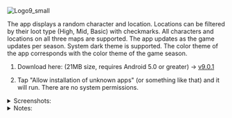 ![Logo9_small](https://user-images.githubusercontent.com/22829567/117717820-2939e880-b190-11eb-851c-5e26d9f7dcae.png)

The app displays a random character and location. Locations can be filtered by their loot type (High, Mid, Basic) with checkmarks. All characters and locations on all three maps are supported. The app updates as the game updates per season. System dark theme is supported. The color theme of the app corresponds with the color theme of the game season.

1. Download here: (21MB size, requires Android 5.0 or greater) -> [v9.0.1](https://drive.google.com/file/d/1JcVJ_o6iLF7U8Fll70WELaDzNrWhPB3r/view?usp=sharing)

2. Tap "Allow installation of unknown apps" (or something like that) and it will run. There are no system permissions.

<details><summary>Screenshots:</summary>
  
New Legend:
  
![Screenshot_20210510-130613_Apex Legends Randomizer](https://user-images.githubusercontent.com/22829567/117718447-efb5ad00-b190-11eb-9994-e1056449d5f2.jpg)

New Location:

![Screenshot_20210510-130620_Apex Legends Randomizer](https://user-images.githubusercontent.com/22829567/117718521-078d3100-b191-11eb-93e0-754ea740564a.jpg)

Dark theme supported:

![Screenshot_20210510-131142_Apex Legends Randomizerdarks9](https://user-images.githubusercontent.com/22829567/117718763-5fc43300-b191-11eb-9965-cd693d6e5341.jpg)

</details>

<details><summary>Notes:</summary>


Additional features that could be added:
* Zooming into the map, which would zoom in on the marker as well
* Character blacklisting/whitelisting using a dialog window of checkmarks when pressing the character image (this is currently being worked on)
* Location blacklisting/whitelisting per loot tier (three buttons can be added above the checkmarks to filter certain locations, but these need to be saved per map so that when the user switches the map and back, data won't be lost)
* Saving a preset of both map location and character whitelist/blacklist selections so that when the user quits the app and comes back, the data will be preserved and not reset to default again)

Version system: x.y.z

* x = Season number
* y = Game patch number (only town takeovers are counted, starting at 0 before any additional patches, usually there is only one per season, so 1 would equal the first town takeover, 2 would be the second if there is one, etc.)
* z = App update number (this number starts at 1 and goes up for each update of the app released per game patch.)

</details>
